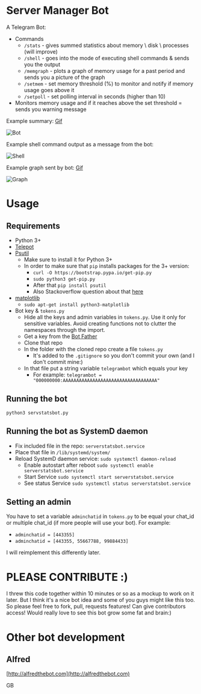 # Server Manager Bot

A Telegram Bot:

* Commands
    * `/stats` - gives summed statistics about memory \ disk \ processes (will improve)
    * `/shell` - goes into the mode of executing shell commands & sends you the output
    * `/memgraph` - plots a graph of memory usage for a past period and sends you a picture of the graph
    * `/setmem` - set memory threshold (%) to monitor and notify if memory usage goes above it
    * `/setpoll` - set polling interval in seconds (higher than 10)
* Monitors memory usage and if it reaches above the set threshold = sends you warning message


Example summary: [Gif](http://i.imgur.com/AhCvy9W.gifv)

![Bot](http://i.imgur.com/hXT0drx.png)


Example shell command output as a message from the bot: 

![Shell](https://i.imgur.com/PtvcaSD.png)


Example graph sent by bot: [Gif](http://i.imgur.com/anX7rJR.gifv)

![Graph](http://i.imgur.com/K8mG3aM.jpg?1)

# Usage

## Requirements 

* Python 3+
* [Telepot](https://github.com/nickoala/telepot)
* [Psutil](https://github.com/giampaolo/psutil)
    * Make sure to install it for Python 3+
    * In order to make sure that `pip` installs packages for the 3+ version:
        * `curl -O https://bootstrap.pypa.io/get-pip.py`
        * `sudo python3 get-pip.py`
        * After that `pip install psutil`
        * Also Stackoverflow question about that [here](http://stackoverflow.com/questions/11268501/how-to-use-pip-with-python-3-x-alongside-python-2-x)
* [matplotlib](http://matplotlib.org/)
    * `sudo apt-get install python3-matplotlib`
* Bot key & `tokens.py`
    * Hide all the keys and admin variables in `tokens.py`. Use it only for sensitive variables. Avoid creating functions not to clutter the namespaces through the import.
    * Get a key from the [Bot Father](https://telegram.me/BotFather)
    * Clone that repo
    * In the folder with the cloned repo create a file `tokens.py`
       * It's added to the `.gitignore` so you don't commit your own (and I don't commit mine:)
    * In that file put a string variable `telegrambot` which equals your key
       * For example: `telegrambot = "000000000:AAAAAAAAAAAAAAAAAAAAAAAAAAAAAAAAAAA"`
   
## Running the bot

`python3 servstatsbot.py`

## Running the bot as SystemD daemon

* Fix included file in the repo: `serverstatsbot.service`
* Place that file in `/lib/systemd/system/`
* Reload SystemD daemon service: `sudo systemctl daemon-reload`
    * Enable autostart after reboot `sudo systemctl enable serverstatsbot.service`
    * Start Service `sudo systemctl start serverstatsbot.service`
    * See status Service `sudo systemctl status serverstatsbot.service`

## Setting an admin

You have to set a variable `adminchatid` in `tokens.py` to be equal your chat_id or multiple chat_id (if more people will use your bot).
For example:

* `adminchatid = [443355]`
* `adminchatid = [443355, 55667788, 99884433]`

I will reimplement this differently later.
        
 
# PLEASE CONTRIBUTE :)
 I threw this code together within 10 minutes or so as a mockup to work on it later. But I think it's a nice bot idea and some of you guys might like this too. So please feel free to fork, pull, requests features!
 Can give contributors access!
 Would really love to see this bot grow some fat and brain:)
 
 
# Other bot development
 
## Alfred
[http://alfredthebot.com](http://alfredthebot.com)
 
 
 GB
